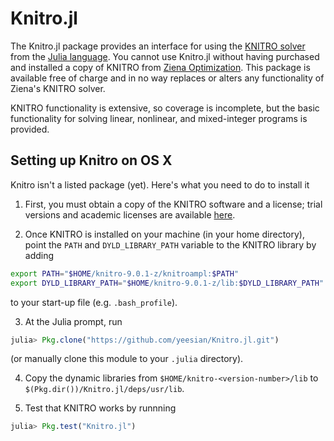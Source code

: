 Knitro.jl
=========

The Knitro.jl package provides an interface for using the [KNITRO solver](http://www.ziena.com/knitro.htm) from the [Julia language](http://julialang.org/). You cannot use Knitro.jl without having purchased and installed a copy of KNITRO from [Ziena Optimization](http://www.ziena.com/). This package is available free of charge and in no way replaces or alters any functionality of Ziena's KNITRO solver.

KNITRO functionality is extensive, so coverage is incomplete, but the basic functionality for solving linear, nonlinear, and mixed-integer programs is provided.

Setting up Knitro on OS X
-------------------------
Knitro isn't a listed package (yet). Here's what you need to do to install it

1. First, you must obtain a copy of the KNITRO software and a license; trial versions and academic licenses are available [here](http://www.ziena.com/download.htm).

2. Once KNITRO is installed on your machine (in your home directory), point the `PATH` and `DYLD_LIBRARY_PATH` variable to the KNITRO library by adding

  ```bash
  export PATH="$HOME/knitro-9.0.1-z/knitroampl:$PATH"
  export DYLD_LIBRARY_PATH="$HOME/knitro-9.0.1-z/lib:$DYLD_LIBRARY_PATH"
  ```
  to your start-up file (e.g. ``.bash_profile``).

3. At the Julia prompt, run 
  ```julia
  julia> Pkg.clone("https://github.com/yeesian/Knitro.jl.git")
  ```
(or manually clone this module to your ``.julia`` directory).

4. Copy the dynamic libraries from `$HOME/knitro-<version-number>/lib` to `$(Pkg.dir())/Knitro.jl/deps/usr/lib`.

5. Test that KNITRO works by runnning
  ```julia
  julia> Pkg.test("Knitro.jl")
  ```
